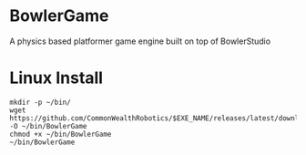 # BowlerGame

A physics based platformer game engine built on top of BowlerStudio

# Linux Install


```
mkdir -p ~/bin/
wget https://github.com/CommonWealthRobotics/$EXE_NAME/releases/latest/download/BowlerGame -O ~/bin/BowlerGame
chmod +x ~/bin/BowlerGame
~/bin/BowlerGame
```